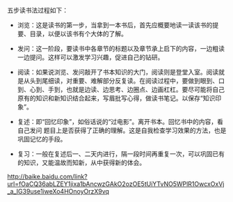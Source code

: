 五步读书法过程如下：

* 浏览：这是读书的第一步，当拿到一本书后，首先应概要地读一读该书的提要、目录，以便以该书有个大体的了解。

* 发问：这一阶段，要读书中各章节的标题以及章节承上启下的内容，一边粗读一边提问。这样可以激发学习兴趣，促进自己的钻研。

* 阅读：如果说浏览、发问敲开了书本知识的大门，阅读则是登堂入室。阅读就是从头到尾细读，对重要、难解部分反复读。在阅读过程中，要做到眼到、口到、心到、手到，也就是边读、边思考、边圈点、边画杠杠。要尽可能将自己原有的知识和新知识结合起来，写眉批写心得，做读书笔记。以保存“知识印象”。

* 复述：即“回忆印象”，如俗话说的“过电影”。离开书本。回忆书中的内容，看自己发问 题目上是否获得了正确的理解。这是自我检查学习效果的方法，也是巩固记忆的手段。

* 复习：一般在复述后一、二天内进行，隔一段时间再重复一次，可以巩固已有的知识，又能温故而知新，从中获得新的体会。

http://baike.baidu.com/link?url=fOaCQ36abLZEY1jixa1bAncwzGAkO2ozOE5tUiYTvNO5WPlR1OwcxOxVj_a_IG39use1iweXo4HOnoyOrzX9vq
